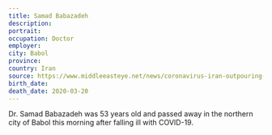 ```yaml
---
title: Samad Babazadeh
description: 
portrait: 
occupation: Doctor
employer: 
city: Babol
province: 
country: Iran
source: https://www.middleeasteye.net/news/coronavirus-iran-outpouring-support-doctors-tackling-covid-19-online, https://twitter.com/IranNW/status/1241037604117549057
birth_date: 
death_date: 2020-03-20
---
```


Dr. Samad Babazadeh was 53 years old and passed away in the northern city of Babol this morning after falling ill with COVID-19. 